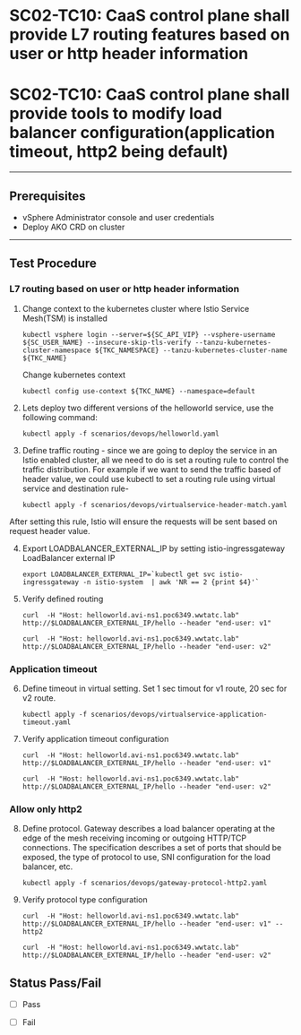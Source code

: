 # SC02-TC10: CaaS control plane shall provide L7 routing features based on user or http header information
# SC02-TC10: CaaS control plane shall provide tools to modify load balancer configuration(application timeout, http2 being default)

---

## Prerequisites

* vSphere Administrator console and user credentials
* Deploy AKO CRD on cluster

---


## Test Procedure

### L7 routing based on user or http header information

1. Change context to the kubernetes cluster where Istio Service Mesh(TSM) is installed

    ```execute
    kubectl vsphere login --server=${SC_API_VIP} --vsphere-username ${SC_USER_NAME} --insecure-skip-tls-verify --tanzu-kubernetes-cluster-namespace ${TKC_NAMESPACE} --tanzu-kubernetes-cluster-name ${TKC_NAME}
    ```

    Change kubernetes context
    ```execute
    kubectl config use-context ${TKC_NAME} --namespace=default
    ```  

2. Lets deploy two different versions of the helloworld service, use the following command:

    ```execute
    kubectl apply -f scenarios/devops/helloworld.yaml
    ```

3. Define traffic routing - since we are going to deploy the service in an Istio enabled cluster, all we need to do is set a routing rule to control the traffic distribution. For example if we want to send the traffic based of header value, we could use kubectl to set a routing rule using virtual service and destination rule-

    ```execute
    kubectl apply -f scenarios/devops/virtualservice-header-match.yaml
    ```

After setting this rule, Istio will ensure the requests will be sent based on request header value.

4. Export LOADBALANCER_EXTERNAL_IP by setting istio-ingressgateway LoadBalancer external IP 

    ```execute
    export LOADBALANCER_EXTERNAL_IP=`kubectl get svc istio-ingressgateway -n istio-system  | awk 'NR == 2 {print $4}'`
    ```

5. Verify defined routing

    ```execute
    curl  -H "Host: helloworld.avi-ns1.poc6349.wwtatc.lab" http://$LOADBALANCER_EXTERNAL_IP/hello --header "end-user: v1"
    ```

    ```execute
    curl  -H "Host: helloworld.avi-ns1.poc6349.wwtatc.lab" http://$LOADBALANCER_EXTERNAL_IP/hello --header "end-user: v2"
    ```

### Application timeout

6. Define timeout in virtual setting. Set 1 sec timout for v1 route, 20 sec for v2 route.

    ```execute
    kubectl apply -f scenarios/devops/virtualservice-application-timeout.yaml
    ```

7. Verify application timeout configuration

    ```execute
    curl  -H "Host: helloworld.avi-ns1.poc6349.wwtatc.lab" http://$LOADBALANCER_EXTERNAL_IP/hello --header "end-user: v1"
    ```

    ```execute
    curl  -H "Host: helloworld.avi-ns1.poc6349.wwtatc.lab" http://$LOADBALANCER_EXTERNAL_IP/hello --header "end-user: v2"
    ```

### Allow only http2 

8. Define protocol. Gateway describes a load balancer operating at the edge of the mesh receiving incoming or outgoing HTTP/TCP connections. The specification describes a set of ports that should be exposed, the type of protocol to use, SNI configuration for the load balancer, etc.

    ```execute
    kubectl apply -f scenarios/devops/gateway-protocol-http2.yaml
    ```

9. Verify protocol type configuration

    ```execute
    curl  -H "Host: helloworld.avi-ns1.poc6349.wwtatc.lab" http://$LOADBALANCER_EXTERNAL_IP/hello --header "end-user: v1" --http2
    ```

    ```execute
    curl  -H "Host: helloworld.avi-ns1.poc6349.wwtatc.lab" http://$LOADBALANCER_EXTERNAL_IP/hello --header "end-user: v2" 
    ```


## Status Pass/Fail

* [  ] Pass
* [  ] Fail

